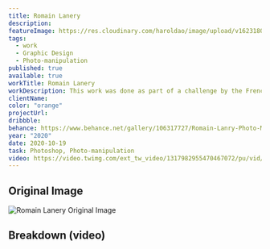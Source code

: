 ```yaml
---
title: Romain Lanery
description:
featureImage: https://res.cloudinary.com/haroldao/image/upload/v1623180882/Romain%20Lanery%20-%20Photo%20Manipulation%20%28Challenge%20Fiverr%29.webp
tags:
  - work
  - Graphic Design
  - Photo-manipulation
published: true
available: true
workTitle: Romain Lanery
workDescription: This work was done as part of a challenge by the French Tech Youtuber Romain Lanery. The goal was to create a heroic character thanks to tools like Photoshop from a "simple image". Our character will be compared to designers from Fiverr (5€ vs 1.000€ photo retouching). <a href="https://www.youtube.com/watch?v=RYFCxMVZMRg">Click me to see the video.</a> He made a reaction video <a href="https://youtu.be/XKKg0xQ7-kI?t=424">(Click on me to see his reaction)</a>
clientName:
color: "orange"
projectUrl:
dribbble:
behance: https://www.behance.net/gallery/106317727/Romain-Lanry-Photo-Manipulation
year: "2020"
date: 2020-10-19
task: Photoshop, Photo-manipulation
video: https://video.twimg.com/ext_tw_video/1317982955470467072/pu/vid/720x720/6IicTFFX2ObTG3am.mp4
---
```


## Original Image

![Romain Lanery Original Image](https://mir-s3-cdn-cf.behance.net/project_modules/max_1200/8775bf106317727.5f8d937f1cc4a.jpg "title img here")

## Breakdown (video)
